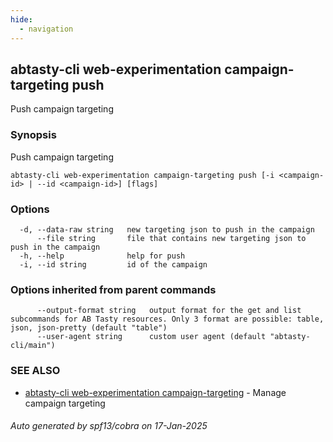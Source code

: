 ```yaml
---
hide:
  - navigation
---
```

## abtasty-cli web-experimentation campaign-targeting push

Push campaign targeting

### Synopsis

Push campaign targeting

```
abtasty-cli web-experimentation campaign-targeting push [-i <campaign-id> | --id <campaign-id>] [flags]
```

### Options

```
  -d, --data-raw string   new targeting json to push in the campaign
      --file string       file that contains new targeting json to push in the campaign
  -h, --help              help for push
  -i, --id string         id of the campaign
```

### Options inherited from parent commands

```
      --output-format string   output format for the get and list subcommands for AB Tasty resources. Only 3 format are possible: table, json, json-pretty (default "table")
      --user-agent string      custom user agent (default "abtasty-cli/main")
```

### SEE ALSO

* [abtasty-cli web-experimentation campaign-targeting](abtasty-cli_web-experimentation_campaign-targeting.md)	 - Manage campaign targeting

###### Auto generated by spf13/cobra on 17-Jan-2025
